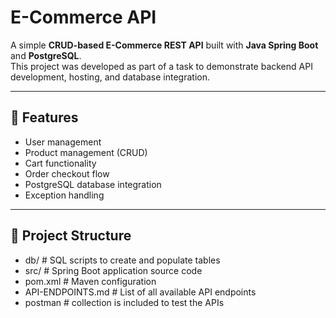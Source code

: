 # E-Commerce API

A simple **CRUD-based E-Commerce REST API** built with **Java Spring Boot** and **PostgreSQL**.  
This project was developed as part of a task to demonstrate backend API development, hosting, and database integration.

---

## 🚀 Features
- User management
- Product management (CRUD)
- Cart functionality
- Order checkout flow
- PostgreSQL database integration
- Exception handling

---

## 📂 Project Structure

- db/ # SQL scripts to create and populate tables
- src/ # Spring Boot application source code
- pom.xml # Maven configuration
- API-ENDPOINTS.md # List of all available API endpoints
- postman # collection is included to test the APIs
